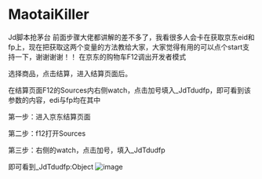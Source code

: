 # MaotaiKiller
Jd脚本抢茅台
前面步骤大佬都讲解的差不多了，我看很多人会卡在获取京东eid和fp上，现在把获取这两个变量的方法教给大家，大家觉得有用的可以点个start支持一下，谢谢谢谢！！
在京东的购物车F12调出开发者模式

选择商品，点击结算，进入结算页面后。

在结算页面F12的Sources内右侧watch，点击加号填入_JdTdudfp，即可看到该参数的内容，edi与fp均在其中

第一步：进入京东结算页面

第二步：f12打开Sources

第三步：右侧的watch，点击加号，填入_JdTdudfp

即可看到_JdTdudfp:Object
 ![image](https://img-blog.csdnimg.cn/20201230205648175.png?x-oss-process=image/watermark,type_ZmFuZ3poZW5naGVpdGk,shadow_10,text_aHR0cHM6Ly9ibG9nLmNzZG4ubmV0L2xpa2VfamF2YV8=,size_16,color_FFFFFF,t_70)
